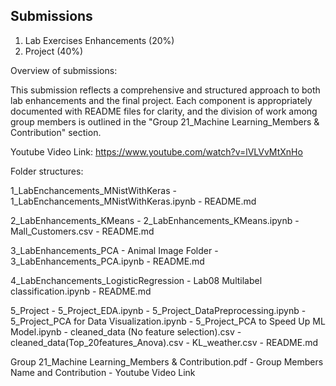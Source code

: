    Submissions
-------------------

1. Lab Exercises Enhancements (20%)
2. Project (40%)


Overview of submissions:

This submission reflects a comprehensive and structured approach to both lab enhancements and the final project. Each component is appropriately documented with README files for clarity, and the division of work among group members is outlined in the "Group 21_Machine Learning_Members & Contribution" section.


Youtube Video Link: https://www.youtube.com/watch?v=lVLVvMtXnHo


Folder structures:

1_LabEnchancements_MNistWithKeras
        - 1_LabEnchancements_MNistWithKeras.ipynb
        - README.md
       
2_LabEnhancements_KMeans
        - 2_LabEnhancements_KMeans.ipynb
        - Mall_Customers.csv
        - README.md
          
3_LabEnhancements_PCA
        - Animal Image Folder
        - 3_LabEnhancements_PCA.ipynb
        - README.md
          
4_LabEnchancements_LogisticRegression
        - Lab08 Multilabel classification.ipynb
        - README.md
          
5_Project
        - 5_Project_EDA.ipynb
        - 5_Project_DataPreprocessing.ipynb
        - 5_Project_PCA for Data Visualization.ipynb
        - 5_Project_PCA to Speed Up ML Model.ipynb
        - cleaned_data (No feature selection).csv
        - cleaned_data(Top_20features_Anova).csv
        - KL_weather.csv
        - README.md 
        
Group 21_Machine Learning_Members & Contribution.pdf
        - Group Members Name and Contribution
        - Youtube Video Link
